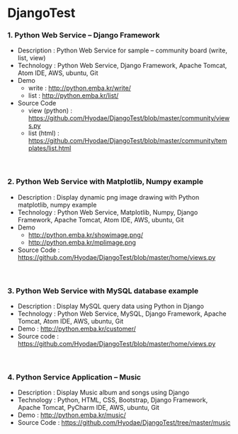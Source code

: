 # DjangoTest

<h3><strong>1. Python Web Service &#8211; Django Framework</strong></h3>



<ul><li>Description : Python Web Service for sample &#8211; community board (write, list, view)</li><li>Technology : Python Web Service, Django Framework, Apache Tomcat, Atom IDE, AWS, ubuntu, Git</li><li>Demo<ul><li>write : <a href="http://python.emba.kr/write/">http://python.emba.kr/write/</a></li><li>list : <a href="http://python.emba.kr/list/">http://python.emba.kr/list/</a></li></ul></li><li>Source Code<ul><li>view (python) : <a href="https://github.com/Hyodae/DjangoTest/blob/master/community/views.py">https://github.com/Hyodae/DjangoTest/blob/master/community/views.py</a></li><li>list (html) : <a href="https://github.com/Hyodae/DjangoTest/blob/master/community/templates/list.html ">https://github.com/Hyodae/DjangoTest/blob/master/community/templates/list.html </a></li></ul></li></ul>



<div style="height:20px" aria-hidden="true" class="wp-block-spacer"></div>



<h3><strong>2. Python Web Service with Matplotlib, Numpy example</strong></h3>



<ul><li>Description : Display dynamic png image drawing with Python matplotlib, numpy example</li><li>Technology : Python Web Service, Matplotlib, Numpy, Django Framework, Apache Tomcat, Atom IDE, AWS, ubuntu, Git</li><li>Demo <ul><li><a href="http://python.emba.kr/showimage.png/">http://python.emba.kr/showimage.png/</a></li><li><a href="http://python.emba.kr/mplimage.png">http://python.emba.kr/mplimage.png</a></li></ul></li><li>Source Code : <a href="https://github.com/Hyodae/DjangoTest/blob/master/home/views.py">https://github.com/Hyodae/DjangoTest/blob/master/home/views.py</a></li></ul>



<div style="height:20px" aria-hidden="true" class="wp-block-spacer"></div>



<h3><strong>3. Python Web Service with MySQL database example</strong></h3>



<ul><li>Description : Display MySQL query data using Python in Django</li><li>Technology : Python Web Service, MySQL, Django Framework, Apache Tomcat, Atom IDE, AWS, ubuntu, Git</li><li>Demo : <a href="http://python.emba.kr/customer/">http://python.emba.kr/customer/</a></li><li>Source code : <a href="https://github.com/Hyodae/DjangoTest/blob/master/home/views.py">https://github.com/Hyodae/DjangoTest/blob/master/home/views.py</a></li></ul>



<div style="height:20px" aria-hidden="true" class="wp-block-spacer"></div>



<h3><strong>4. Python Service Application&nbsp;&#8211; Music</strong></h3>



<ul><li>Description : Display Music album and songs using Django</li><li>Technology : Python, HTML, CSS, Bootstrap, Django Framework, Apache Tomcat, PyCharm IDE, AWS, ubuntu, Git</li><li>Demo : <a href="http://python.emba.kr/music/">http://python.emba.kr/music/</a></li><li>Source Code : <a href="https://github.com/Hyodae/DjangoTest/tree/master/music">https://github.com/Hyodae/DjangoTest/tree/master/music</a></li></ul>



<div style="height:20px" aria-hidden="true" class="wp-block-spacer"></div>


